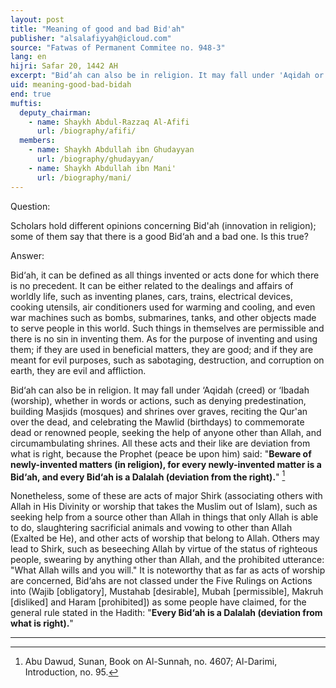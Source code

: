 ```yaml
---
layout: post
title: "Meaning of good and bad Bid'ah"
publisher: "alsalafiyyah@icloud.com"
source: "Fatwas of Permanent Commitee no. 948-3"
lang: en
hijri: Safar 20, 1442 AH
excerpt: "Bid‘ah can also be in religion. It may fall under 'Aqidah or 'Ibadah, whether in words or actions, such as denying predestination,building Masjids (mosques) and shrines over graves, reciting the Qur'an over the dead, and celebrating the Mawlidto commemorate dead or renowned people, seeking the help of anyone other than Allah, and circumambulating shrines."
uid: meaning-good-bad-bidah
end: true
muftis:
  deputy_chairman:
    - name: Shaykh Abdul-Razzaq Al-Afifi
      url: /biography/afifi/
  members: 
    - name: Shaykh Abdullah ibn Ghudayyan
      url: /biography/ghudayyan/
    - name: Shaykh Abdullah ibn Mani'
      url: /biography/mani/
---
```


Question: 

Scholars hold different opinions concerning Bid'ah (innovation in religion); some of them say that there is a good Bid‘ah and a bad one. Is this true? 

Answer: 

Bid‘ah, it can be defined as all things invented or acts done for which there is no precedent. It can be either related to the dealings and affairs of worldly life, such as inventing planes, cars, trains, electrical devices, cooking utensils, air conditioners used for warming and cooling, and even war machines such as bombs, submarines, tanks, and other objects made to serve people in this world. Such things in themselves are permissible and there is no sin in inventing them. As for the purpose of inventing and using them; if they are used in beneficial matters, they are good; and if they are meant for evil purposes, such as sabotaging, destruction, and corruption on earth, they are evil and affliction.

Bid‘ah can also be in religion. It may fall under ‘Aqidah (creed) or ‘Ibadah (worship), whether in words or actions, such as denying predestination, building Masjids (mosques) and shrines over graves, reciting the Qur'an over the dead, and celebrating the Mawlid (birthdays) to commemorate dead or renowned people, seeking the help of anyone other than Allah, and circumambulating shrines. All these acts and their like are deviation from what is right, because the Prophet (peace be upon him) said: "**Beware of newly-invented matters (in religion), for every newly-invented matter is a Bid‘ah, and every Bid‘ah is a Dalalah (deviation from the right).**" [^1]

Nonetheless, some of these are acts of major Shirk (associating others with Allah in His Divinity or worship that takes the Muslim out of Islam), such as seeking help from a source other than Allah in things that only Allah is able to do, slaughtering sacrificial animals and vowing to other than Allah (Exalted be He), and other acts of worship that belong to Allah. Others may lead to Shirk, such as beseeching Allah by virtue of the status of righteous people, swearing by anything other than Allah, and the prohibited utterance: "What Allah wills and you will." It is noteworthy that as far as acts of worship are concerned, Bid‘ahs are not classed under the Five Rulings on Actions into (Wajib [obligatory], Mustahab [desirable], Mubah [permissible], Makruh [disliked] and Haram [prohibited]) as some people have claimed, for the general rule stated in the Hadith: "**Every Bid‘ah is a Dalalah (deviation from what is right).**"

---

[^1]: Abu Dawud, Sunan, Book on Al-Sunnah, no. 4607; Al-Darimi, Introduction, no. 95.
